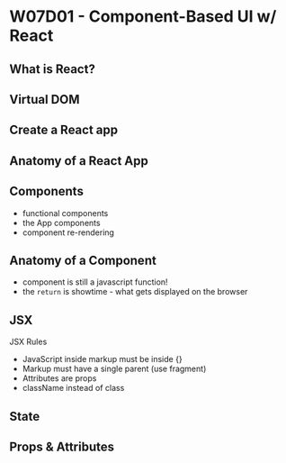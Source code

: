 
# W07D01 - Component-Based UI w/ React

##  What is React?
  
##  Virtual DOM

##  Create a React app

##  Anatomy of a React App
   
##  Components
- functional components
- the App components
- component re-rendering

##  Anatomy of a Component
- component is still a javascript function!
- the `return` is showtime - what gets displayed on the browser

##  JSX
JSX Rules
- JavaScript inside markup must be inside {}
- Markup must have a single parent (use fragment)
- Attributes are props
- className instead of class



##  State

##  Props & Attributes



